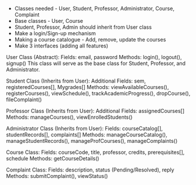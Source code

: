 - Classes needed - User, Student, Professor, Administrator, Course, Complaint
- Base classes - User, Course
- Student, Professor, Admin should inherit from User class
- Make a login/Sign-up mechanism
- Making a course catalogue - Add, remove, update the courses
- Make 3 interfaces (adding all features)



User Class (Abstract):
    Fields: email, password
    Methods: login(), logout(), signup()
    This class will serve as the base class for Student, Professor, and   Administrator.
    
Student Class (Inherits from User):
    Additional Fields: sem, registeredCourses[], Mygrades[]
    Methods: viewAvailableCourses(), registerCourses(), viewSchedule(), trackAcademicProgress(), dropCourse(), fileComplaint()
    
Professor Class (Inherits from User):
    Additional Fields: assignedCourses[]
    Methods: manageCourses(), viewEnrolledStudents()
    
Administrator Class (Inherits from User):
    Fields: courseCatalog[], studentRecords[], complaints[]
    Methods: manageCourseCatalog(), manageStudentRecords(), manageProfCourses(), manageComplaints()
    
Course Class:
    Fields: courseCode, title, professor, credits, prerequisites[], schedule
    Methods: getCourseDetails()
    
Complaint Class:
    Fields: description, status (Pending/Resolved), reply
    Methods: submitComplaint(), viewStatus()
